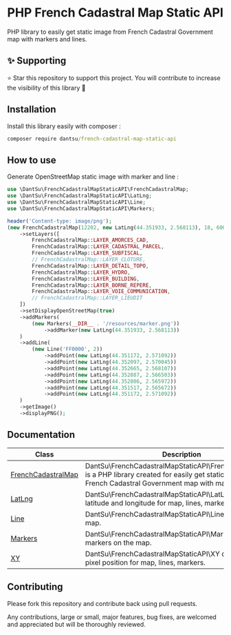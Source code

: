 # PHP French Cadastral Map Static API

PHP library to easily get static image from French Cadastral Government map with markers and lines.

## ✨ Supporting

⭐ Star this repository to support this project. You will contribute to increase the visibility of this library 🙂

## Installation

Install this library easily with composer :

```cmd
composer require dantsu/french-cadastral-map-static-api
```

## How to use

Generate OpenStreetMap static image with marker and line :

```php
use \DantSu\FrenchCadastralMapStaticAPI\FrenchCadastralMap;
use \DantSu\FrenchCadastralMapStaticAPI\LatLng;
use \DantSu\FrenchCadastralMapStaticAPI\Line;
use \DantSu\FrenchCadastralMapStaticAPI\Markers;

header('Content-type: image/png');
(new FrenchCadastralMap(12202, new LatLng(44.351933, 2.568113), 18, 600, 400))
    ->setLayers([
        FrenchCadastralMap::LAYER_AMORCES_CAD,
        FrenchCadastralMap::LAYER_CADASTRAL_PARCEL,
        FrenchCadastralMap::LAYER_SUBFISCAL,
        // FrenchCadastralMap::LAYER_CLOTURE,
        FrenchCadastralMap::LAYER_DETAIL_TOPO,
        FrenchCadastralMap::LAYER_HYDRO,
        FrenchCadastralMap::LAYER_BUILDING,
        FrenchCadastralMap::LAYER_BORNE_REPERE,
        FrenchCadastralMap::LAYER_VOIE_COMMUNICATION,
        // FrenchCadastralMap::LAYER_LIEUDIT
    ])
    ->setDisplayOpenStreetMap(true)
    ->addMarkers(
        (new Markers(__DIR__ . '/resources/marker.png'))
            ->addMarker(new LatLng(44.351933, 2.568113))
    )
    ->addLine(
        (new Line('FF0000', 2))
            ->addPoint(new LatLng(44.351172, 2.571092))
            ->addPoint(new LatLng(44.352097, 2.570045))
            ->addPoint(new LatLng(44.352665, 2.568107))
            ->addPoint(new LatLng(44.352887, 2.566503))
            ->addPoint(new LatLng(44.352806, 2.565972))
            ->addPoint(new LatLng(44.351517, 2.565672))
            ->addPoint(new LatLng(44.351172, 2.571092))
    )
    ->getImage()
    ->displayPNG();
```

## Documentation

| Class | Description |
|---    |---          |
| [FrenchCadastralMap](./docs/classes/DantSu/FrenchCadastralMapStaticAPI/FrenchCadastralMap.md) | DantSu\FrenchCadastralMapStaticAPI\FrenchCadastralMap is a PHP library created for easily get static image from French Cadastral Government map with markers and lines.|
| [LatLng](./docs/classes/DantSu/FrenchCadastralMapStaticAPI/LatLng.md) | DantSu\FrenchCadastralMapStaticAPI\LatLng define latitude and longitude for map, lines, markers.|
| [Line](./docs/classes/DantSu/FrenchCadastralMapStaticAPI/Line.md) | DantSu\FrenchCadastralMapStaticAPI\Line draw line on the map.|
| [Markers](./docs/classes/DantSu/FrenchCadastralMapStaticAPI/Markers.md) | DantSu\FrenchCadastralMapStaticAPI\Markers display markers on the map.|
| [XY](./docs/classes/DantSu/FrenchCadastralMapStaticAPI/XY.md) | DantSu\FrenchCadastralMapStaticAPI\XY define X and Y pixel position for map, lines, markers.|

## Contributing

Please fork this repository and contribute back using pull requests.

Any contributions, large or small, major features, bug fixes, are welcomed and appreciated but will be thoroughly reviewed.

